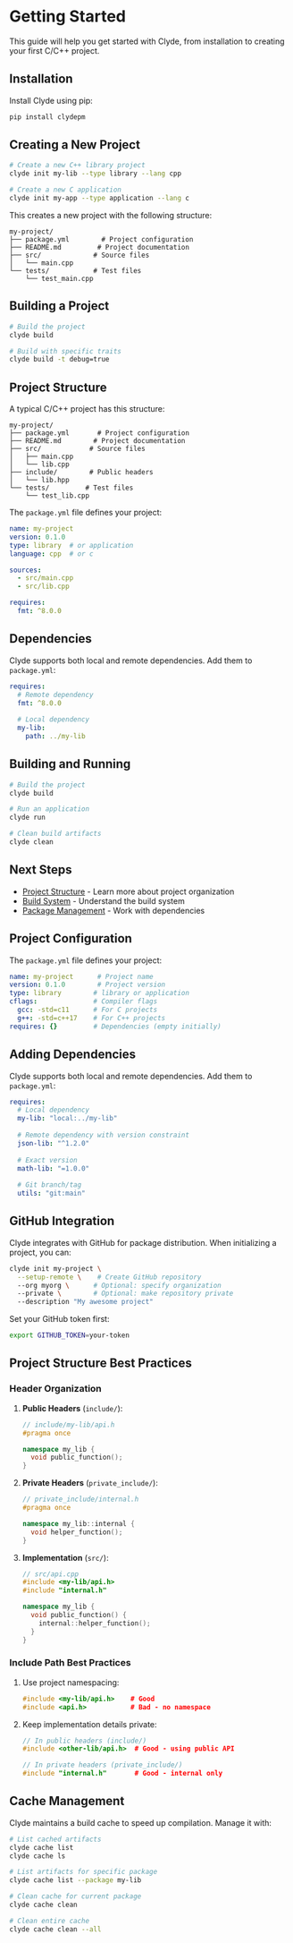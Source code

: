# Getting Started

This guide will help you get started with Clyde, from installation to creating your first C/C++ project.

## Installation

Install Clyde using pip:

```bash
pip install clydepm
```

## Creating a New Project

```bash
# Create a new C++ library project
clyde init my-lib --type library --lang cpp

# Create a new C application
clyde init my-app --type application --lang c
```

This creates a new project with the following structure:

```
my-project/
├── package.yml        # Project configuration
├── README.md         # Project documentation
├── src/             # Source files
│   └── main.cpp
└── tests/           # Test files
    └── test_main.cpp
```

## Building a Project

```bash
# Build the project
clyde build

# Build with specific traits
clyde build -t debug=true
```

## Project Structure

A typical C/C++ project has this structure:

```
my-project/
├── package.yml       # Project configuration
├── README.md        # Project documentation
├── src/            # Source files
│   ├── main.cpp
│   └── lib.cpp
├── include/        # Public headers
│   └── lib.hpp
└── tests/         # Test files
    └── test_lib.cpp
```

The `package.yml` file defines your project:

```yaml
name: my-project
version: 0.1.0
type: library  # or application
language: cpp  # or c

sources:
  - src/main.cpp
  - src/lib.cpp

requires:
  fmt: ^8.0.0
```

## Dependencies

Clyde supports both local and remote dependencies. Add them to `package.yml`:

```yaml
requires:
  # Remote dependency
  fmt: ^8.0.0
  
  # Local dependency
  my-lib: 
    path: ../my-lib
```

## Building and Running

```bash
# Build the project
clyde build

# Run an application
clyde run

# Clean build artifacts
clyde clean
```

## Next Steps

- [Project Structure](project-structure.md) - Learn more about project organization
- [Build System](build-system.md) - Understand the build system
- [Package Management](package-management.md) - Work with dependencies

## Project Configuration

The `package.yml` file defines your project:

```yaml
name: my-project      # Project name
version: 0.1.0        # Project version
type: library        # library or application
cflags:              # Compiler flags
  gcc: -std=c11      # For C projects
  g++: -std=c++17    # For C++ projects
requires: {}         # Dependencies (empty initially)
```

## Adding Dependencies

Clyde supports both local and remote dependencies. Add them to `package.yml`:

```yaml
requires:
  # Local dependency
  my-lib: "local:../my-lib"
  
  # Remote dependency with version constraint
  json-lib: "^1.2.0"
  
  # Exact version
  math-lib: "=1.0.0"
  
  # Git branch/tag
  utils: "git:main"
```

## GitHub Integration

Clyde integrates with GitHub for package distribution. When initializing a project, you can:

```bash
clyde init my-project \
  --setup-remote \    # Create GitHub repository
  --org myorg \      # Optional: specify organization
  --private \        # Optional: make repository private
  --description "My awesome project"
```

Set your GitHub token first:
```bash
export GITHUB_TOKEN=your-token
```

## Project Structure Best Practices

### Header Organization

1. **Public Headers** (`include/`):
   ```cpp
   // include/my-lib/api.h
   #pragma once
   
   namespace my_lib {
     void public_function();
   }
   ```

2. **Private Headers** (`private_include/`):
   ```cpp
   // private_include/internal.h
   #pragma once
   
   namespace my_lib::internal {
     void helper_function();
   }
   ```

3. **Implementation** (`src/`):
   ```cpp
   // src/api.cpp
   #include <my-lib/api.h>
   #include "internal.h"
   
   namespace my_lib {
     void public_function() {
       internal::helper_function();
     }
   }
   ```

### Include Path Best Practices

1. Use project namespacing:
   ```cpp
   #include <my-lib/api.h>    # Good
   #include <api.h>           # Bad - no namespace
   ```

2. Keep implementation details private:
   ```cpp
   // In public headers (include/)
   #include <other-lib/api.h>  # Good - using public API
   
   // In private headers (private_include/)
   #include "internal.h"       # Good - internal only
   ```

## Cache Management

Clyde maintains a build cache to speed up compilation. Manage it with:

```bash
# List cached artifacts
clyde cache list
clyde cache ls

# List artifacts for specific package
clyde cache list --package my-lib

# Clean cache for current package
clyde cache clean

# Clean entire cache
clyde cache clean --all
``` 